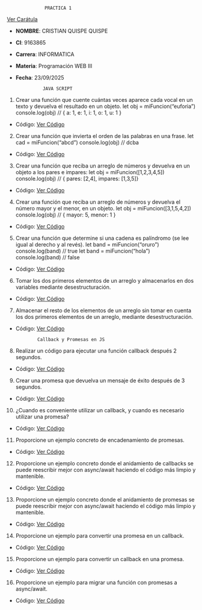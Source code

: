                   PRACTICA 1
[Ver Carátula](00%20Caratula.pdf)
- **NOMBRE**: CRISTIAN QUISPE QUISPE
- **CI**: 9163865
- **Carrera**: INFORMATICA
- **Materia**: Programación WEB III
- **Fecha**: 23/09/2025

                JAVA SCRIPT
1. Crear una función que cuente cuántas veces aparece cada vocal en un texto y devuelva el
resultado en un objeto.
let obj = miFuncion(“euforia”)
console.log(obj) // { a: 1, e: 1, i: 1, o: 1, u: 1 }
- Código: [Ver Código](01.-%20ejercicio.js)

2. Crear una función que invierta el orden de las palabras en una frase.
let cad = miFuncion(“abcd”)
console.log(obj) // dcba
- Código: [Ver Código](02.-%20ejercicio.js)

3. Crear una función que reciba un arreglo de números y devuelva en un objeto a los pares
e impares:
let obj = miFuncion([1,2,3,4,5])
console.log(obj) // { pares: [2,4], impares: [1,3,5]}
- Código: [Ver Código](03.-%20ejercicio.js)

4. Crear una función que reciba un arreglo de números y devuelva el número mayor y el
menor, en un objeto.
let obj = miFuncion([3,1,5,4,2])
console.log(obj) // { mayor: 5, menor: 1 }
- Código: [Ver Código](04.-%20ejercicio.js)

5. Crear una función que determine si una cadena es palíndromo (se lee igual al derecho y
al revés).
let band = miFuncion(“oruro”)
console.log(band) // true
let band = miFuncion(“hola”)
console.log(band) // false
- Código: [Ver Código](05.-%20ejercicio.js)

6. Tomar los dos primeros elementos de un arreglo y almacenarlos en dos variables
mediante desestructuración.
- Código: [Ver Código](06.-%20ejercicio.js)

7. Almacenar el resto de los elementos de un arreglo sin tomar en cuenta los dos primeros
elementos de un arreglo, mediante desestructuración.
- Código: [Ver Código](07.-%20ejercicio.js)

              Callback y Promesas en JS
8. Realizar un código para ejecutar una función callback después 2 segundos.
- Código: [Ver Código](08.-%20ejercicio.js)

9. Crear una promesa que devuelva un mensaje de éxito después de 3 segundos.
- Código: [Ver Código](09.-%20ejercicio.js)

10. ¿Cuando es conveniente utilizar un callback, y cuando es necesario utilizar una
promesa?
- Código: [Ver Código](10.-%20ejercicio.md)

11. Proporcione un ejemplo concreto de encadenamiento de promesas.
- Código: [Ver Código](11.-%20ejercicio.js)

12. Proporcione un ejemplo concreto donde el anidamiento de callbacks se puede
reescribir mejor con async/await haciendo el código más limpio y mantenible.
- Código: [Ver Código](12.-%20ejercicio.js)

13. Proporcione un ejemplo concreto donde el anidamiento de promesas se puede
reescribir mejor con async/await haciendo el código más limpio y mantenible.
- Código: [Ver Código](13.-%20ejercicio.js)

14. Proporcione un ejemplo para convertir una promesa en un callback.
- Código: [Ver Código](14.-%20ejercicio.js)

15. Proporcione un ejemplo para convertir un callback en una promesa.
- Código: [Ver Código](15.-%20ejercicio.js)

16. Proporcione un ejemplo para migrar una función con promesas a async/await.
- Código: [Ver Código](16.-%20ejercicio.js)

